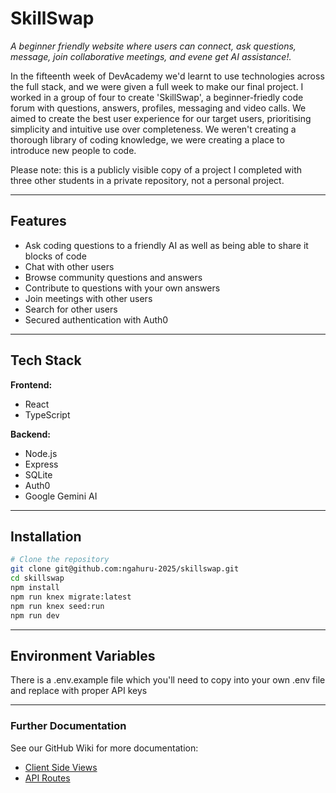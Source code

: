 # SkillSwap

_A beginner friendly website where users can connect, ask questions, message, join collaborative meetings, and evene get AI assistance!._

In the fifteenth week of DevAcademy we'd learnt to use technologies across the full stack, and we were given a full week to make our final project. I worked in a group of four to create 'SkillSwap', a beginner-friedly code forum with questions, answers, profiles, messaging and video calls. We aimed to create the best user experience for our target users, prioritising simplicity and intuitive use over completeness. We weren't creating a thorough library of coding knowledge, we were creating a place to introduce new people to code.

Please note: this is a publicly visible copy of a project I completed with three other students in a private repository, not a personal project.

___

## Features

 - Ask coding questions to a friendly AI as well as being able to share it blocks of code
- Chat with other users
- Browse community questions and answers
- Contribute to questions with your own answers
- Join meetings with other users
- Search for other users
- Secured authentication with Auth0

---

## Tech Stack

**Frontend:**
- React
- TypeScript

**Backend:**
- Node.js
- Express
- SQLite
- Auth0
- Google Gemini AI

---

## Installation

```bash
# Clone the repository
git clone git@github.com:ngahuru-2025/skillswap.git
cd skillswap
npm install
npm run knex migrate:latest
npm run knex seed:run
npm run dev
```

---

## Environment Variables

There is a .env.example file which you'll need to copy into your own .env file and replace with proper API keys

---

### Further Documentation

See our GitHub Wiki for more documentation: 

- [Client Side Views](https://github.com/ngahuru-2025/skillswap/wiki/Documentation#views-client-side)
- [API Routes](https://github.com/ngahuru-2025/skillswap/wiki/Documentation#api-routes)

